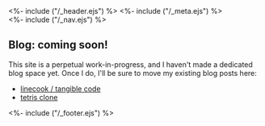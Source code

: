<!DOCTYPE html>
<html>
<head>
<%- include ("/_header.ejs") %>
<link href="/stylesheets/mailchimp.css" rel="stylesheet" type="text/css">
<%- include ("/_meta.ejs") %>
</head>
<body>
<div class="wrapper">
<%- include ("/_nav.ejs") %>
<section class="main-content">

## Blog: coming soon!

This site is a perpetual work-in-progress, and I haven't made a dedicated blog space yet. Once I do, I'll be sure to move my existing blog posts here:

<ul>
  <li><a href="/posts/linecook">linecook / tangible code</a></li>
  <li><a href="/posts/tetris-clone">tetris clone</a></li>
</ul>

</section>
<%- include ("/_footer.ejs") %>
</body>
</html>
